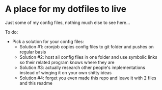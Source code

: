 # A place for my dotfiles to live
Just some of my config files, nothing much else to see here...

To do: 
- Pick a solution for your config files:
	- Solution #1: cronjob copies config files to git folder and pushes on regular basis
	- Solution #2: host all config files in one folder and use symbolic links so their related program knows where they are
	- Solution #3: actually research other people's implementations instead of winging it on your own shitty ideas
	- Solution #4: forget you even made this repo and leave it with 2 files and this readme
